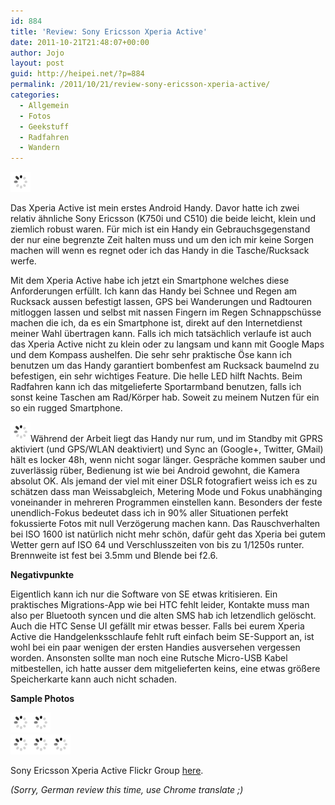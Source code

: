 ```yaml
---
id: 884
title: 'Review: Sony Ericsson Xperia Active'
date: 2011-10-21T21:48:07+00:00
author: Jojo
layout: post
guid: http://heipei.net/?p=884
permalink: /2011/10/21/review-sony-ericsson-xperia-active/
categories:
  - Allgemein
  - Fotos
  - Geekstuff
  - Radfahren
  - Wandern
---
```

<div class="img aligncenter">
<a href="https://secure.flickr.com/photos/heipei/6249598449/">
<img src="/images/ajax.gif" data-echo="https://farm7.static.flickr.com/6229/6249598449_c6621cdd0e_b.jpg" alt="Shots of the Xperia Active" />
</a>
</div>

Das Xperia Active ist mein erstes Android Handy. Davor hatte ich zwei relativ ähnliche Sony Ericsson (K750i und C510) die beide leicht, klein und ziemlich robust waren. Für mich ist ein Handy ein Gebrauchsgegenstand der nur eine begrenzte Zeit halten muss und um den ich mir keine Sorgen machen will wenn es regnet oder ich das Handy in die Tasche/Rucksack werfe.

Mit dem Xperia Active habe ich jetzt ein Smartphone welches diese Anforderungen erfüllt. Ich kann das Handy bei Schnee und Regen am Rucksack aussen befestigt lassen, GPS bei Wanderungen und Radtouren mitloggen lassen und selbst mit nassen Fingern im Regen Schnappschüsse machen die ich, da es ein Smartphone ist, direkt auf den Internetdienst meiner Wahl übertragen kann. Falls ich mich tatsächlich verlaufe ist auch das Xperia Active nicht zu klein oder zu langsam und kann mit Google Maps und dem Kompass aushelfen. Die sehr sehr praktische Öse kann ich benutzen um das Handy garantiert bombenfest am Rucksack baumelnd zu befestigen, ein sehr wichtiges Feature. Die helle LED hilft Nachts. Beim Radfahren kann ich das mitgelieferte Sportarmband benutzen, falls ich sonst keine Taschen am Rad/Körper hab. Soweit zu meinem Nutzen für ein so ein rugged Smartphone.

[<img src="/images/ajax.gif" data-echo="https://farm7.static.flickr.com/6111/6249599227_fbde8bc1b1_n.jpg"  alt="Shots of the Xperia Active" class="alignright" />](https://secure.flickr.com/photos/heipei/6249599227/ "Shots of the Xperia Active by heipei, on Flickr")Während der Arbeit liegt das Handy nur rum, und im Standby mit GPRS aktiviert (und GPS/WLAN deaktiviert) und Sync an (Google+, Twitter, GMail) hält es locker 48h, wenn nicht sogar länger. Gespräche kommen sauber und zuverlässig rüber, Bedienung ist wie bei Android gewohnt, die Kamera absolut OK. Als jemand der viel mit einer DSLR fotografiert weiss ich es zu schätzen dass man Weissabgleich, Metering Mode und Fokus unabhänging voneinander in mehreren Programmen einstellen kann. Besonders der feste unendlich-Fokus bedeutet dass ich in 90% aller Situationen perfekt fokussierte Fotos mit null Verzögerung machen kann. Das Rauschverhalten bei ISO 1600 ist natürlich nicht mehr schön, dafür geht das Xperia bei gutem Wetter gern auf ISO 64 und Verschlusszeiten von bis zu 1/1250s runter. Brennweite ist fest bei 3.5mm und Blende bei f2.6.

**Negativpunkte**
  
Eigentlich kann ich nur die Software von SE etwas kritisieren. Ein praktisches Migrations-App wie bei HTC fehlt leider, Kontakte muss man also per Bluetooth syncen und die alten SMS hab ich letzendlich gelöscht. Auch die HTC Sense UI gefällt mir etwas besser. Falls bei eurem Xperia Active die Handgelenksschlaufe fehlt ruft einfach beim SE-Support an, ist wohl bei ein paar wenigen der ersten Handies ausversehen vergessen worden. Ansonsten sollte man noch eine Rutsche Micro-USB Kabel mitbestellen, ich hatte ausser dem mitgelieferten keins, eine etwas größere Speicherkarte kann auch nicht schaden.

**Sample Photos**

<div class="img aligncenter">
  <a href="https://secure.flickr.com/photos/heipei/6246643788/" title="Xperia Active by heipei, on Flickr"><img src="/images/ajax.gif" data-echo="https://farm7.static.flickr.com/6114/6246643788_1698fca091_n.jpg"  alt="Xperia Active" /></a><a href="https://secure.flickr.com/photos/heipei/6249017623/" title="Xperia Active in Vaals by heipei, on Flickr"><img src="/images/ajax.gif" data-echo="https://farm7.static.flickr.com/6223/6249017623_14ebb29348_n.jpg"  alt="Xperia Active in Vaals" /></a><br /> <a href="https://secure.flickr.com/photos/heipei/6249545700/" title="Xperia Active in Vaals by heipei, on Flickr"><img src="/images/ajax.gif" data-echo="https://farm7.static.flickr.com/6240/6249545700_39170b64e4_n.jpg"  alt="Xperia Active in Vaals" /></a><a href="https://secure.flickr.com/photos/heipei/6249545448/" title="Xperia Active in Vaals by heipei, on Flickr"><img src="/images/ajax.gif" data-echo="https://farm7.static.flickr.com/6219/6249545448_72c5c4eb98_n.jpg"  alt="Xperia Active in Vaals" /></a><a href="https://secure.flickr.com/photos/heipei/6249017423/" title="Xperia Active in Vaals by heipei, on Flickr"><img src="/images/ajax.gif" data-echo="https://farm7.static.flickr.com/6166/6249017423_cb594cda1e_n.jpg"  alt="Xperia Active in Vaals" /></a>
</div>

Sony Ericsson Xperia Active Flickr Group [here](https://secure.flickr.com/groups/1804976@N23/).

_(Sorry, German review this time, use Chrome translate ;)_

